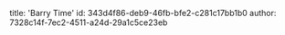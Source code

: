 title: 'Barry Time'
id: 343d4f86-deb9-46fb-bfe2-c281c17bb1b0
author: 7328c14f-7ec2-4511-a24d-29a1c5ce23eb
